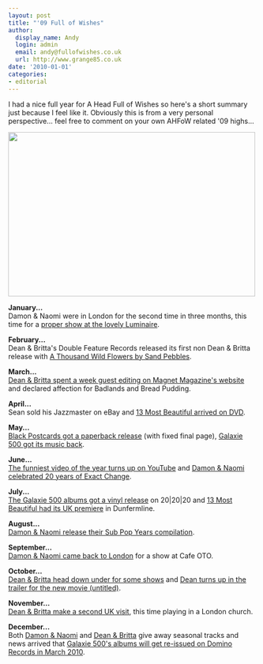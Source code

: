```yaml
---
layout: post
title: "'09 Full of Wishes"
author:
  display_name: Andy
  login: admin
  email: andy@fullofwishes.co.uk
  url: http://www.grange85.co.uk
date: '2010-01-01'
categories:
- editorial
---
```

<p>I had a nice full year for A Head Full of Wishes so here's a short summary just because I feel like it. Obviously this is from a very personal perspective... feel free to comment on your own AHFoW related '09 highs...</p>
<p><a href="http://www.flickr.com/photos/minimum/122429782/"><img alt="" src="https://farm1.static.flickr.com/38/122429782_4ec8a2b281.jpg" title="Galaxie 500" class="aligncenter" width="500" height="333" /></a></p>
<p><strong>January...</strong><br/>Damon & Naomi were in London for the second time in three months, this time for a <a href="/2009/01/16/review-damon-naomi-in-london-2/">proper show at the lovely Luminaire</a>.</p>
<p><strong>February...</strong><br/>Dean & Britta's Double Feature Records released its first non Dean & Britta release with <a href="/2009/02/24/sand-pebbles-album-out-now/">A Thousand Wild Flowers by Sand Pebbles</a>.</p>
<p><strong>March...</strong><br/><a href="/2009/03/09/wrapping-up-dean-brittas-week-guest-editing-magnetmagazinecom/">Dean & Britta spent a week guest editing on Magnet Magazine's website</a> and declared affection for Badlands and Bread Pudding.</p>
<p><strong>April...</strong><br/>Sean sold his Jazzmaster on eBay and <a href="/2009/03/27/13-most-beautiful-dvd-available-now/">13 Most Beautiful arrived on DVD</a>.</p>
<p><strong>May...</strong><br/><a href="/2009/02/13/black-postcards-in-paperback/">Black Postcards got a paperback release</a> (with fixed final page), <a href="/2009/05/04/galaxie-500-gets-its-music-back/">Galaxie 500 got its music back</a>. </p>
<p><strong>June...</strong><br/><a href="/2009/06/05/video-start-jamming-dammit-dean-reads-a-concerned-fans-letter-to-luna/">The funniest video of the year turns up on YouTube</a> and <a href="/2009/06/22/damon-naomi-celebrate-20-years-of-exact-change/">Damon & Naomi celebrated 20 years of Exact Change</a>.</p>
<p><strong>July...</strong><br/><a href="/2009/06/30/more-details-on-the-galaxie-500-vinyl-reissues/">The Galaxie 500 albums got a vinyl release</a> on 20|20|20 and <a href="/2009/07/09/13-most-beautiful-at-the-carnegie-hall-in-dunfermline/">13 Most Beautiful had its UK premiere</a> in Dunfermline.</p>
<p><strong>August...</strong><br/><a href="/2009/08/31/damon-naomi-open-the-sub-pop-years-digital-store/">Damon & Naomi release their Sub Pop Years compilation</a>.</p>
<p><strong>September...</strong><br/><a href="/2009/09/05/review-damon-naomi-cafe-oto-london/">Damon & Naomi came back to London</a> for a show at Cafe OTO.</p>
<p><strong>October...</strong><br/><a href="/2009/10/14/dean-britta-in-melbourne/">Dean & Britta head down under for some shows</a> and <a href="/2009/10/22/dean-wareham-in-untitled/">Dean turns up in the trailer for the new movie (untitled)</a>.</p>
<p><strong>November...</strong><br/><a href="/2009/11/19/review-dean-britta-st-giles-in-the-fields-london/">Dean & Britta make a second UK visit</a>, this time playing in a London church.</p>
<p><strong>December...</strong><br/>Both <a href="/2009/12/09/damon-naomi-update-and-a-christmas-present/">Damon & Naomi</a> and <a href="/2009/12/07/a-christmas-pressie-from-dean-britta/">Dean & Britta</a> give away seasonal tracks and news arrived that <a href="/2009/12/14/galaxie-500-albums-to-be-reissued-in-march-2010/">Galaxie 500's albums will get re-issued on Domino Records in March 2010</a>.</p>
